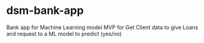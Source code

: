 # dsm-bank-app
Bank app for Machine Learning model
MVP for Get Client data to give Loans
and request to a ML model to predict (yes/no)
